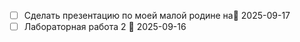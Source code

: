 - [ ] Сделать презентацию по моей малой родине на📅 2025-09-17
- [ ] Лабораторная работа 2 📅 2025-09-16
